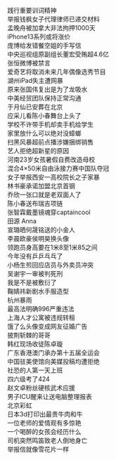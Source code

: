践行重要训词精神  
举报钱枫女子代理律师已递交材料  
孟晚舟被加拿大非法拘押1000天  
iPhone13系列或将涨价  
庞博给发错餐空姐的手写信  
中央巡视组原副组长董宏受贿超4.6亿  
张恒微博被禁言  
爱奇艺将取消未来几年偶像选秀节目  
湖州iPad失主遭网暴  
原来张国伟复出是为了龙吸水  
中美经贸团队保持正常沟通  
于月仙已安葬在北京  
应采儿看陈小春舞台上头了  
学校不许带手机却卖手机给学生  
家里放什么可以绝对没蟑螂  
扫黑风暴超前点播涉嫌捆绑销售  
艺人拒绝超新星的原因  
河南23岁女孩暑假自费改造母校  
混合4×50米自由泳接力赛中国队夺冠  
女子举报西安一高校院长之子家暴  
林书豪承诺加盟北京首钢  
乔欣一张口就是老双面人了  
陈小春送布瑞吉项链  
张智霖戴墨镜魂穿captaincool  
田源 Anna  
宣璐晒何晟铭送的小金人  
李晨欧豪侯明昊换头像  
领跑员身高要在1米8至1米85之间  
今年没有乒乒乓乓了  
小杨生煎回应店员与外卖员冲突  
吴谢宇一审被判死刑  
我是不是被敷衍了  
鞠婧祎新剧水手服造型  
杭州暴雨  
最高法明确996严重违法  
上海人才公寓被违规转租  
饿了么头像变成网友征婚广告  
披荆斩棘的哥哥  
韩红现场收徒陈卓璇  
广东香港澳门承办第十五届全运会  
中国驻美使馆向美媒投稿均遭拒绝  
社恐的人第一天上班  
四六级考了424  
赵文卓粉丝硬核武术应援  
男子ICU醒来让送电脑整理报表  
北京彩虹  
日本3d打印出最贵牛肉和牛  
一位老师的爱情观有多惊艳  
一个喝醉的女孩会经历什么  
司机突然鸣笛致老人倒地身亡  
举报信就像雪花片一样  
